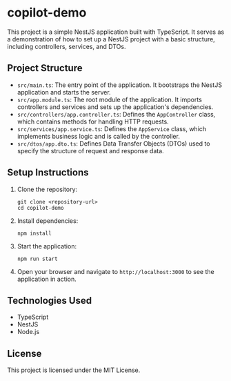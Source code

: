 # copilot-demo

This project is a simple NestJS application built with TypeScript. It serves as a demonstration of how to set up a NestJS project with a basic structure, including controllers, services, and DTOs.

## Project Structure

- `src/main.ts`: The entry point of the application. It bootstraps the NestJS application and starts the server.
- `src/app.module.ts`: The root module of the application. It imports controllers and services and sets up the application's dependencies.
- `src/controllers/app.controller.ts`: Defines the `AppController` class, which contains methods for handling HTTP requests.
- `src/services/app.service.ts`: Defines the `AppService` class, which implements business logic and is called by the controller.
- `src/dtos/app.dto.ts`: Defines Data Transfer Objects (DTOs) used to specify the structure of request and response data.

## Setup Instructions

1. Clone the repository:
   ```
   git clone <repository-url>
   cd copilot-demo
   ```

2. Install dependencies:
   ```
   npm install
   ```

3. Start the application:
   ```
   npm run start
   ```

4. Open your browser and navigate to `http://localhost:3000` to see the application in action.

## Technologies Used

- TypeScript
- NestJS
- Node.js

## License

This project is licensed under the MIT License.